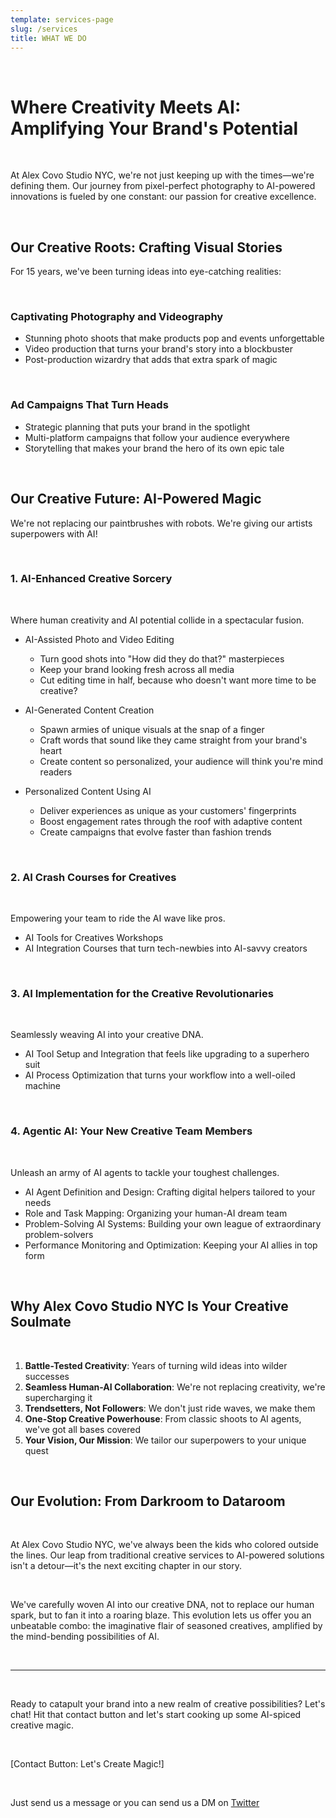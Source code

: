 ```yaml
---
template: services-page
slug: /services
title: WHAT WE DO
---
```


<br>

# Where Creativity Meets AI: Amplifying Your Brand's Potential

<br>

At Alex Covo Studio NYC, we're not just keeping up with the times—we're defining them. Our journey from pixel-perfect photography to AI-powered innovations is fueled by one constant: our passion for creative excellence.  

<br>

## Our Creative Roots: Crafting Visual Stories  

For 15 years, we've been turning ideas into eye-catching realities:

<br>

### Captivating Photography and Videography

  - Stunning photo shoots that make products pop and events unforgettable
  - Video production that turns your brand's story into a blockbuster
  - Post-production wizardry that adds that extra spark of magic

<br>

### Ad Campaigns That Turn Heads
  - Strategic planning that puts your brand in the spotlight
  - Multi-platform campaigns that follow your audience everywhere
  - Storytelling that makes your brand the hero of its own epic tale

<br>

## Our Creative Future: AI-Powered Magic

We're not replacing our paintbrushes with robots. We're giving our artists superpowers with AI!

<br>

### 1. AI-Enhanced Creative Sorcery

<br>

Where human creativity and AI potential collide in a spectacular fusion.

  - AI-Assisted Photo and Video Editing
    - Turn good shots into "How did they do that?" masterpieces
    - Keep your brand looking fresh across all media
    - Cut editing time in half, because who doesn't want more time to be creative?

  - AI-Generated Content Creation
    - Spawn armies of unique visuals at the snap of a finger
    - Craft words that sound like they came straight from your brand's heart
    - Create content so personalized, your audience will think you're mind readers

  - Personalized Content Using AI
    - Deliver experiences as unique as your customers' fingerprints
    - Boost engagement rates through the roof with adaptive content
    - Create campaigns that evolve faster than fashion trends

<br>

### 2. AI Crash Courses for Creatives

<br>

Empowering your team to ride the AI wave like pros.

- AI Tools for Creatives Workshops
- AI Integration Courses that turn tech-newbies into AI-savvy creators

<br>

### 3. AI Implementation for the Creative Revolutionaries

<br>

Seamlessly weaving AI into your creative DNA.

- AI Tool Setup and Integration that feels like upgrading to a superhero suit
- AI Process Optimization that turns your workflow into a well-oiled machine

<br>

### 4. Agentic AI: Your New Creative Team Members


<br>

Unleash an army of AI agents to tackle your toughest challenges.

- AI Agent Definition and Design: Crafting digital helpers tailored to your needs
- Role and Task Mapping: Organizing your human-AI dream team
- Problem-Solving AI Systems: Building your own league of extraordinary problem-solvers
- Performance Monitoring and Optimization: Keeping your AI allies in top form

<br>

## Why Alex Covo Studio NYC Is Your Creative Soulmate


<br>

1. **Battle-Tested Creativity**: Years of turning wild ideas into wilder successes
2. **Seamless Human-AI Collaboration**: We're not replacing creativity, we're supercharging it
3. **Trendsetters, Not Followers**: We don't just ride waves, we make them
4. **One-Stop Creative Powerhouse**: From classic shoots to AI agents, we've got all bases covered
5. **Your Vision, Our Mission**: We tailor our superpowers to your unique quest

<br>

## Our Evolution: From Darkroom to Dataroom

<br>

At Alex Covo Studio NYC, we've always been the kids who colored outside the lines. Our leap from traditional creative services to AI-powered solutions isn't a detour—it's the next exciting chapter in our story.

<br>

We've carefully woven AI into our creative DNA, not to replace our human spark, but to fan it into a roaring blaze. This evolution lets us offer you an unbeatable combo: the imaginative flair of seasoned creatives, amplified by the mind-bending possibilities of AI.

<br>

---

<br>

Ready to catapult your brand into a new realm of creative possibilities? Let's chat! Hit that contact button and let's start cooking up some AI-spiced creative magic.

<br>

[Contact Button: Let's Create Magic!]

<br>

Just send us a message or you can send us a DM on [Twitter](https://twitter.com/alexcovo_eth)
